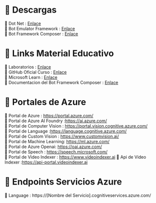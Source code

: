 
# 🔗 Descargas

📌 Dot Net : [Enlace](https://dotnet.microsoft.com/en-us/download)  
📌 Bot Emulator Framework : [Enlace](https://github.com/microsoft/BotFramework-Emulator/releases/download/v4.15.1/BotFramework-Emulator-4.15.1-windows-setup.exe)  
📌 Bot Framework Composer : [Enlace](https://github.com/microsoft/BotFramework-Composer/releases/download/v2.1.2/BotFramework-Composer-2.1.2-windows-setup.exe)  

# 🔗 Links Material Educativo

📌 Laboratorios : [Enlace](https://microsoftlearning.github.io/AI-102-AIEngineer/)  
📌 GitHub Oficial Curso : [Enlace](https://github.com/MicrosoftLearning/AI-102-AIEngineer)  
📌 Microsoft Learn : [Enlace](https://learn.microsoft.com/es-es/training/courses/ai-102t00)  
📌 Documentacion del Bot Framework Composer : [Enlace](https://learn.microsoft.com/en-us/composer/)

# 🔗 Portales de Azure

📌 Portal de Azure : https://portal.azure.com/  
📌 Portal de Azure AI Foundry :https://ai.azure.com/  
📌 Portal de Computer Vision : https://portal.vision.cognitive.azure.com/   
📌 Portal de Language :https://language.cognitive.azure.com/   
📌 Portal de Custom Vision : https://www.customvision.ai/   
📌 Portal de Machine Learning: https://ml.azure.com/   
📌 Portal de Azure Openai: https://oai.azure.com/   
📌 Portal de Speech : https://speech.microsoft.com/   
📌 Portal de Video Indexer : https://www.videoindexer.ai
📌 Api de Video Indexer :https://api-portal.videoindexer.ai

# 🔗  Endpoints Servicios Azure

📌 Language : https://[Nombre del Servicio].cognitiveservices.azure.com/
